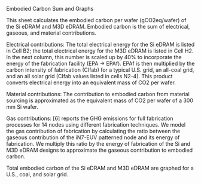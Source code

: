 Embodied Carbon Sum and Graphs

This sheet calculates the embodied carbon per wafer (gCO2eq/wafer) of the Si eDRAM and M3D eDRAM. Embodied carbon is the sum of electrical, gaseous, and material contributions.

Electrical contributions: The total electrical energy for the Si eDRAM is listed in Cell B2; the total electrical energy for the M3D eDRAM is listed in Cell H2. In the next column, this number is scaled up by 40% to incorporate the energy of the fabrication facility (EPA → EPAf). EPAf is then multiplied by the carbon intensity of fabrication (CIfab) for a typical U.S. grid, an all-coal grid, and an all solar grid (CIfab values listed in cells N2-4). This product converts electrical energy into an equivalent mass of CO2 per wafer. 

Material contributions: The contribution to embodied carbon from material sourcing is approximated as the equivalent mass of CO2 per wafer of a 300 mm Si wafer.

Gas contributions: [6] reports the GHG emissions for full fabrication processes for 14 nodes using different fabrication techniques. We model the gas contribution of fabrication by calculating the ratio between the gaseous contribution of the iN7-EUV patterned node and its energy of fabrication. We multiply this ratio by the energy of fabrication of the Si and M3D eDRAM designs to approximate the gaseous contribution to embodied carbon.

Total embodied carbon of the Si eDRAM and M3D eDRAM are graphed for a U.S., coal, and solar grid.
